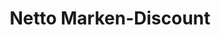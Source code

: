 ---
title: "Netto Marken-Discount"
url: /reichelsheim-odenwald/netto-marken-discount/
shop: Supermarkt
---